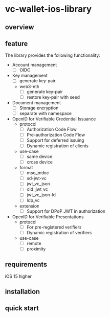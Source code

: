 # vc-wallet-ios-library

## overview

## feature
The library provides the following functionality:

- Account management
    - [ ] OIDC
- Key management
    - [ ] generate key-pair
    - web3-eth
        - [ ] generate key-pair
        - [ ] restore key-pair with seed
- Document management
    - [ ] Storage encryption
    - [ ] separate with namespace
- OpenID for Verifiable Credential Issuance
    - protocol
        - [ ] Authorization Code Flow
        - [ ] Pre-authorization Code Flow
        - [ ] Support for deferred issuing
        - [ ] Dynamic registration of clients
    - use-case
        - [ ] same device
        - [ ] cross device
    - format
        - [ ] mso_mdoc
        - [ ] sd-jwt-vc
        - [ ] jwt_vc_json
        - [ ] did_jwt_vc
        - [ ] jwt_vc_json-ld
        - [ ] ldp_vc
    - extension
        - [ ] Support for DPoP JWT in authorization
- OpenID for Verifiable Presentations
    - protocol
        - [ ] For pre-registered verifiers
        - [ ] Dynamic registration of verifiers
    - use-case
        - [ ] remote
        - [ ] proximity

## requirements

iOS 15 higher

## installation

## quick start


